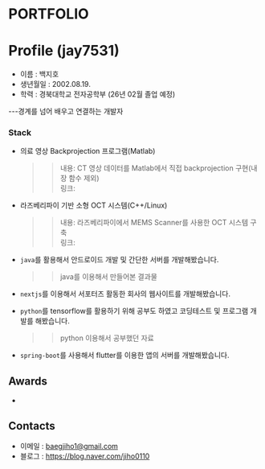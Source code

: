 # **PORTFOLIO**

# Profile (jay7531)
- 이름 : 백지호
- 생년월일 : 2002.08.19.
- 학력 : 경북대학교 전자공학부 (26년 02월 졸업 예정)

---경계를 넘어 배우고 연결하는 개발자

### Stack

- 의료 영상 Backprojection 프로그램(Matlab) <br/>

   >> 내용: CT 영상 데이터를 Matlab에서 직접 backprojection 구현(내장 함수 제외)<br/>
   >> 링크: 
   
- 라즈베리파이 기반 소형 OCT 시스템(C++/Linux)

   >> 내용: 라즈베리파이에서 MEMS Scanner를 사용한 OCT 시스템 구축<br/>
   >> 링크:
   
- `java`를 활용해서 안드로이드 개발 및 간단한 서버를 개발해봤습니다.

   >> java를 이용해서 만들어본 결과물<br/>

- `nextjs`를 이용해서 서포터즈 활동한 회사의 웹사이트를 개발해봤습니다.

- `python`를 tensorflow를 활용하기 위해 공부도 하였고 코딩테스트 및 프로그램 개발를 해봤습니다.

   >> python 이용해서 공부했던 자료 <br/>

- `spring-boot`를 사용해서 flutter를 이용한 앱의 서버를 개발해봤습니다.

## Awards
- 

## Contacts

- 이메일 : baegjiho1@gmail.com
- 블로그 : https://blog.naver.com/jiho0110


